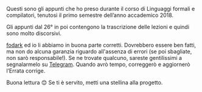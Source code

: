 Questi sono gli appunti che ho preso durante il corso di Linguaggi formali e compilatori, tenutosi il primo semestre dell’anno accademico 2018.

Gli appunti dal 26° in poi contengono la trascrizione delle lezioni e quindi sono molto discorsivi.

[fodark](https://github.com/Fodark) ed io li abbiamo in buona parte corretti. Dovrebbero essere ben fatti, ma non do alcuna garanzia riguardo all'assenza di errori (se poi sbagliate, non sarò responsabile!). Se ne trovate qualcuno, sareste gentilissimi a segnalarmelo su [Telegram](https://t.me/steddy). Quando avrò tempo, correggerò e aggiornerò l’Errata corrige.

Buona lettura 😊 Se ti è servito, metti una stellina alla progetto.
